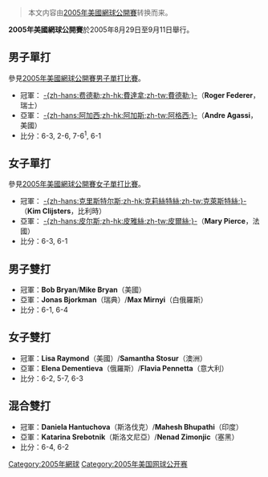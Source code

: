 > 本文内容由[2005年美國網球公開賽](https://zh.wikipedia.org/wiki/2005年美國網球公開賽)转换而来。


**2005年美國網球公開賽**於2005年8月29日至9月11日舉行。

## 男子單打

參見[2005年美國網球公開賽男子單打比賽](../Page/2005年美國網球公開賽男子單打比賽.md "wikilink")。

  - 冠軍： [-{zh-hans:费德勒;zh-hk:費達拿;zh-tw:費德勒;}-](../Page/罗杰·费德勒.md "wikilink")（**Roger Federer**，瑞士）
  - 亞軍： [-{zh-hans:阿加西;zh-hk:阿加斯;zh-tw:阿格西;}-](../Page/安德烈·阿加西.md "wikilink")（**Andre Agassi**，美國）
  - 比分：6-3, 2-6, 7-6<sup>1</sup>, 6-1

## 女子單打

參見[2005年美國網球公開賽女子單打比賽](../Page/2005年美國網球公開賽女子單打比賽.md "wikilink")。

  - 冠軍： [-{zh-hans:克里斯特尔斯;zh-hk:克莉絲特絲;zh-tw:克萊斯特絲;}-](https://zh.wikipedia.org/wiki/克里斯特尔斯 "wikilink")（**Kim Clijsters**，比利時）
  - 亞軍： [-{zh-hans:皮尔斯;zh-hk:皮雅絲;zh-tw:皮爾絲;}-](../Page/玛丽·皮尔斯.md "wikilink")（**Mary Pierce**，法國）
  - 比分：6-3, 6-1

## 男子雙打

  - 冠軍：**Bob Bryan**/**Mike Bryan**（美國）
  - 亞軍：**Jonas Bjorkman**（瑞典）/**Max Mirnyi**（白俄羅斯）
  - 比分：6-1, 6-4

## 女子雙打

  - 冠軍：**Lisa Raymond**（美國）/**Samantha Stosur**（澳洲）
  - 亞軍：**Elena Dementieva**（俄羅斯）/**Flavia Pennetta**（意大利）
  - 比分：6-2, 5-7, 6-3

## 混合雙打

  - 冠軍：**Daniela Hantuchova**（斯洛伐克）/**Mahesh Bhupathi**（印度）
  - 亞軍：**Katarina Srebotnik**（斯洛文尼亞）/**Nenad Zimonjic**（塞黑）
  - 比分：6-4, 6-2

[Category:2005年網球](https://zh.wikipedia.org/wiki/Category:2005年網球 "wikilink") [Category:2005年美国网球公开赛](https://zh.wikipedia.org/wiki/Category:2005年美国网球公开赛 "wikilink")